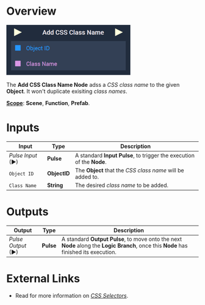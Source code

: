 # Overview

![The Add CSS Class Name Node.](../../../.gitbook/assets/addcssclassname.png)

The **Add CSS Class Name Node** adss a *CSS class name* to the given **Object**. It won't duplicate exisiting *class names*. 

[**Scope**](../../overview.md#scopes): **Scene**, **Function**, **Prefab**.


# Inputs

|Input|Type|Description|
|---|---|---|
|*Pulse Input* (►)|**Pulse**|A standard **Input Pulse**, to trigger the execution of the **Node**.|
|`Object ID`|**ObjectID**|The **Object** that the *CSS class name* will be added to.|
|`Class Name`|**String**|The desired *class name* to be added.|

# Outputs

|Output|Type|Description|
|---|---|---|
|*Pulse Output* (►)|**Pulse**|A standard **Output Pulse**, to move onto the next **Node** along the **Logic Branch**, once this **Node** has finished its execution.|

# External Links

* Read for more information on [*CSS Selectors*](https://en.wikipedia.org/wiki/CSS#Selector).


